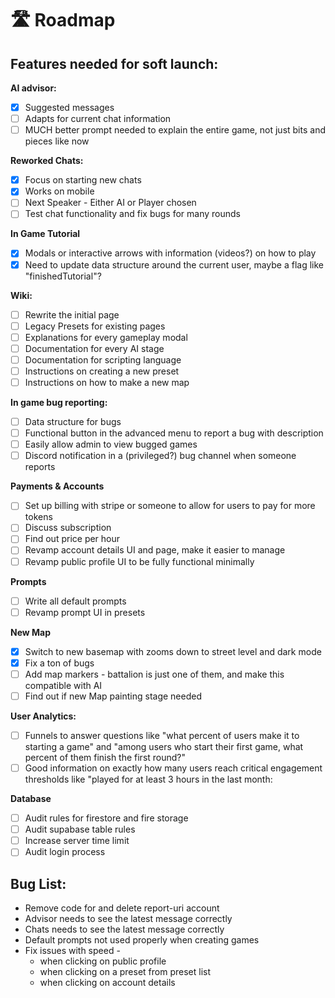 # 🛣️ Roadmap

## Features needed for soft launch:

**AI advisor:**

* [x] Suggested messages
* [ ] Adapts for current chat information
* [ ] MUCH better prompt needed to explain the entire game, not just bits and pieces like now

**Reworked Chats:**

* [x] Focus on starting new chats
* [x] Works on mobile
* [ ] Next Speaker - Either AI or Player chosen
* [ ] Test chat functionality and fix bugs for many rounds

**In Game Tutorial**

* [x] Modals or interactive arrows with information (videos?) on how to play
* [x] Need to update data structure around the current user, maybe a flag like "finishedTutorial"?

**Wiki:**

* [ ] Rewrite the initial page
* [ ] Legacy Presets for existing pages
* [ ] Explanations for every gameplay modal
* [ ] Documentation for every AI stage
* [ ] Documentation for scripting language
* [ ] Instructions on creating a new preset
* [ ] Instructions on how to make a new map

**In game bug reporting:**

* [ ] Data structure for bugs
* [ ] Functional button in the advanced menu to report a bug with description
* [ ] Easily allow admin to view bugged games
* [ ] Discord notification in a (privileged?) bug channel when someone reports

**Payments & Accounts**

* [ ] Set up billing with stripe or someone to allow for users to pay for more tokens
* [ ] Discuss subscription
* [ ] Find out price per hour
* [ ] Revamp account details UI and page, make it easier to manage
* [ ] Revamp public profile UI to be fully functional minimally

**Prompts**

* [ ] Write all default prompts
* [ ] Revamp prompt UI in presets

**New Map**&#x20;

* [x] Switch to new basemap with zooms down to street level and dark mode
* [x] Fix a ton of bugs
* [ ] Add map markers - battalion is just one of them, and make this compatible with AI
* [ ] Find out if new Map painting stage needed

**User Analytics:**

* [ ] Funnels to answer questions like "what percent of users make it to starting a game" and "among users who start their first game, what percent of them finish the first round?"
* [ ] Good information on exactly how many users reach critical engagement thresholds like "played for at least 3 hours in the last month:

**Database**

* [ ] Audit rules for firestore and fire storage
* [ ] Audit supabase table rules
* [ ] Increase server time limit
* [ ] Audit login process

## Bug List:

* Remove code for and delete report-uri account
* Advisor needs to see the latest message correctly
* Chats needs to see the latest message correctly
* Default prompts not used properly when creating games
* Fix issues with speed -&#x20;
  * when clicking on public profile
  * when clicking on a preset from preset list
  * when clicking on account details
